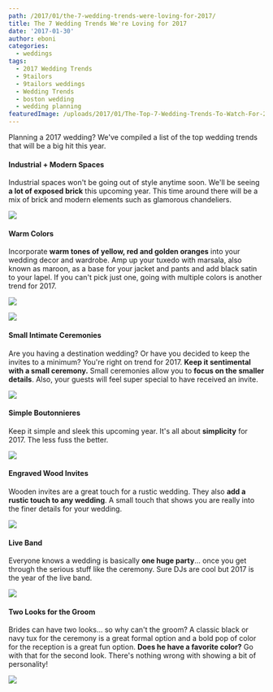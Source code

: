 ```yaml
---
path: /2017/01/the-7-wedding-trends-were-loving-for-2017/
title: The 7 Wedding Trends We're Loving for 2017
date: '2017-01-30'
author: eboni
categories:
  - weddings
tags:
  - 2017 Wedding Trends
  - 9tailors
  - 9tailors weddings
  - Wedding Trends
  - boston wedding
  - wedding planning
featuredImage: /uploads/2017/01/The-Top-7-Wedding-Trends-To-Watch-For-2017-e1485558079677.jpg
---
```

Planning a 2017 wedding? We've compiled a list of the top wedding trends that will be a big hit this year.

#### **Industrial + Modern Spaces**

Industrial spaces won't be going out of style anytime soon. We'll be seeing **a lot of exposed brick** this upcoming year. This time around there will be a mix of brick and modern elements such as glamorous chandeliers.

![](https://s-media-cache-ak0.pinimg.com/564x/d3/c1/11/d3c111795fa4dd23788f639fa321ddaf.jpg)

#### **Warm Colors**

Incorporate **warm tones of yellow, red and golden oranges** into your wedding decor and wardrobe. Amp up your tuxedo with marsala, also known as maroon, as a base for your jacket and pants and add black satin to your lapel. If you can't pick just one, going with multiple colors is another trend for 2017.

![](https://s-media-cache-ak0.pinimg.com/564x/11/6e/2a/116e2a4c44661f777f34d563a8423630.jpg)

![](https://s-media-cache-ak0.pinimg.com/564x/0a/de/7f/0ade7f4bd3f8f113b49d5431956fdf6d.jpg)

#### Small Intimate Ceremonies

Are you having a destination wedding? Or have you decided to keep the invites to a minimum? You're right on trend for 2017. **Keep it sentimental with a small ceremony.** Small ceremonies allow you to **focus on the smaller details**. Also, your guests will feel super special to have received an invite.

![](https://s-media-cache-ak0.pinimg.com/564x/84/ae/e6/84aee68ba0198a7403f345e59d6ae01f.jpg)

#### Simple Boutonnieres

Keep it simple and sleek this upcoming year. It's all about **simplicity** for 2017. The less fuss the better.

![](https://s-media-cache-ak0.pinimg.com/564x/f2/03/6c/f2036c8d9fa5af5c1fb94a23d86afa42.jpg)

#### Engraved Wood Invites

Wooden invites are a great touch for a rustic wedding. They also **add a rustic touch to any wedding**. A small touch that shows you are really into the finer details for your wedding.

![](https://s-media-cache-ak0.pinimg.com/564x/58/be/7a/58be7ac5df9d994193af15aa2042f18c.jpg)

#### Live Band

Everyone knows a wedding is basically **one huge party**... once you get through the serious stuff like the ceremony. Sure DJs are cool but 2017 is the year of the live band.

![](https://s-media-cache-ak0.pinimg.com/564x/0b/5a/d3/0b5ad359f273a9da039ec76943b060b1.jpg)

#### **Two Looks for the Groom**

Brides can have two looks... so why can't the groom? A classic black or navy tux for the ceremony is a great formal option and a bold pop of color for the reception is a great fun option. **Does he have a favorite color?** Go with that for the second look. There's nothing wrong with showing a bit of personality!

![](https://s-media-cache-ak0.pinimg.com/564x/73/68/43/73684374cf1570d44d965d96167bbf6d.jpg)
